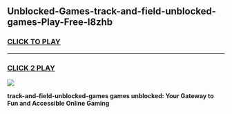 
## Unblocked-Games-track-and-field-unblocked-games-Play-Free-l8zhb
<h3>
<a href="https://premium76.site?title=track-and-field-unblocked-games&ref=09A">CLICK TO PLAY</a></h3>
<hr>

<h3>
<a href="https://premium76.site?title=track-and-field-unblocked-games&ref=09A">CLICK 2 PLAY</a>
  
</h3>

<a href="https://premium76.site?title=track-and-field-unblocked-games&ref=09A"><img src="https://clearcache.store/games.png"></a>


**track-and-field-unblocked-games games unblocked: Your Gateway to Fun and Accessible Online Gaming**
